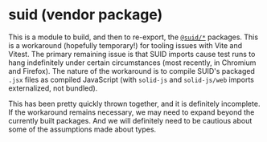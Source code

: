 # suid (vendor package)

This is a module to build, and then to re-export, the [`@suid/*`](https://suid.io/) packages. This is a workaround (hopefully temporary!) for tooling issues with Vite and Vitest. The primary remaining issue is that SUID imports cause test runs to hang indefinitely under certain circumstances (most recently, in Chromium and Firefox). The nature of the workaround is to compile SUID's packaged `.jsx` files as compiled JavaScript (with `solid-js` and `solid-js/web` imports externalized, not bundled).

This has been pretty quickly thrown together, and it is definitely incomplete. If the workaround remains necessary, we may need to expand beyond the currently built packages. And we will definitely need to be cautious about some of the assumptions made about types.
